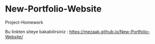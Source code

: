 # New-Portfolio-Website
Project-Homework

Bu linkten siteye bakabilirsiniz :
https://mezaak.github.io/New-Portfolio-Website/
